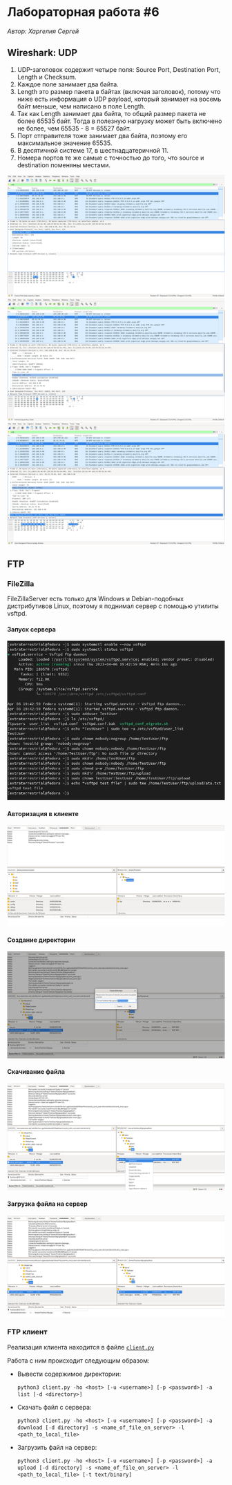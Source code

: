 # Лабораторная работа #6
*Автор: Харгелия Сергей*

## Wireshark: UDP

1. UDP-заголовок содержит четыре поля: Source Port, Destination Port, Length и Checksum.
2. Каждое поле занимает два байта.
3. Length это размер пакета в байтах (включая заголовок), потому что ниже есть информация о UDP payload, который занимает на восемь байт меньше, чем написано в поле Length.
4. Так как Length занимает два байта, то общий размер пакета не более 65535 байт. Тогда в полезную нагрузку может быть включено не более, чем 65535 - 8 = 65527 байт.
5. Порт отправителя тоже занимает два байта, поэтому его максимальное значение 65535.
6. В десятичной системе 17, в шестнадцатеричной 11.
7. Номера портов те же самые с точностью до того, что source и destination поменяны местами. 

![wireshark_1](./assets/wireshark/udp_wireshark_1.png)
![wireshark_2](./assets/wireshark/udp_wireshark_2.png)
![wireshark_3](./assets/wireshark/udp_wireshark_3.png)

## FTP

### FileZilla

FileZillaServer есть только для Windows и Debian-подобных дистрибутивов Linux, поэтому я поднимал сервер с помощью утилиты vsftpd. 

#### Запуск сервера

![vsftpd](./assets/vsftpd_config.png)

#### Авторизация в клиенте

![auth](./assets/filezilla/filezilla_enter.png)

#### Создание директории

![mkdir](./assets/filezilla/filezilla_create_directory.png)

#### Скачивание файла 

![download](./assets/filezilla/filezilla_download.png)

#### Загрузка файла на сервер

![upload](./assets/filezilla/filezilla_upload.png)

### FTP клиент

Реализация клиента находится в файле [`client.py`](./ftp_client/client.py)

Работа с ним происходит следующим образом:
* Вывести содержимое директории:
  ```shell
  python3 client.py -ho <host> [-u <username>] [-p <password>] -a list [-d <directory>]
  ```
* Скачать файл с сервера:
  ```shell
  python3 client.py -ho <host> [-u <username>] [-p <password>] -a download [-d directory] -s <name_of_file_on_server> -l <path_to_local_file>
  ```
  
* Загрузить файл на сервер: 
  ```shell
  python3 client.py -ho <host> [-u <username>] [-p <password>] -a upload [-d directory] -s <name_of_file_on_server> -l <path_to_local_file> [-t text/binary]
  ```
